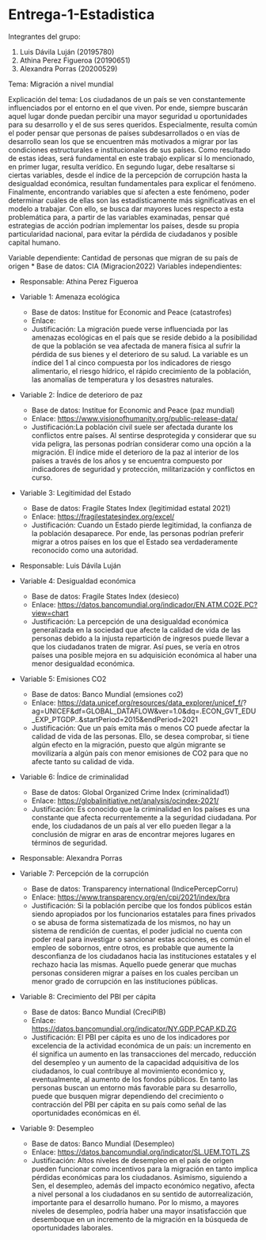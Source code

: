 # Entrega-1-Estadistica

Integrantes del grupo: 
1. Luis Dávila Luján (20195780)
2. Athina Perez Figueroa (20190651)
3. Alexandra Porras (20200529)

Tema: Migración a nivel mundial

Explicación del tema: Los ciudadanos de un país se ven constantemente influenciados por el entorno en el que viven. Por ende, siempre buscarán aquel lugar donde puedan percibir una mayor seguridad u oportunidades para su desarrollo y el de sus seres queridos. Especialmente, resulta común el poder pensar que personas de países subdesarrollados o en vías de desarrollo sean los que se encuentren más motivados a migrar por las condiciones estructurales e institucionales de sus países. Como resultado de estas ideas, será fundamental en este trabajo explicar si lo mencionado, en primer lugar, resulta verídico. En segundo lugar, debe resaltarse si ciertas variables, desde el índice de la percepción de corrupción hasta la desigualdad económica, resultan fundamentales para explicar el fenómeno. Finalmente, encontrando variables que sí afecten a este fenómeno, poder determinar cuáles de ellas son las estadísticamente  más significativas en el modelo a trabajar. Con ello, se busca dar mayores luces respecto a esta problemática para, a partir de las variables examinadas, pensar qué estrategias de acción podrían implementar los países, desde su propia particularidad nacional, para evitar la pérdida de ciudadanos y posible capital humano.

Variable dependiente: Cantidad de personas que migran de su país de origen
     * Base de datos: CIA (Migracion2022)
Variables independientes: 
- Responsable: Athina Perez Figueroa
- Variable 1: Amenaza ecológica
     * Base de datos: Institue for Economic and Peace (catastrofes)
     * Enlace: 
     * Justificación: La migración puede verse influenciada por las amenazas ecológicas en el país que se reside debido a la posibilidad de que la población se vea            afectada de manera física al sufrir la pérdida de sus bienes y el deterioro de su salud. La variable es un índice del 1 al cinco compuesta por los indicadores          de riesgo alimentario, el riesgo hídrico, el rápido crecimiento de la población, las anomalías de temperatura y los desastres naturales.

- Variable 2: Índice de deterioro de paz
     * Base de datos: Institue for Economic and Peace (paz mundial)
     * Enlace: https://www.visionofhumanity.org/public-release-data/
     * Justificación:La población civil suele ser afectada durante los conflictos entre países. Al sentirse desprotegida y considerar que su vida peligra, las personas        podrían considerar como una opción a la migración. El índice mide el deterioro de la paz al interior de los países a través de los años y se encuentra compuesto        por indicadores de seguridad y protección, militarización y conflictos en curso.
     
- Variable 3: Legitimidad del Estado
     * Base de datos: Fragile States Index (legitimidad estatal 2021)
     * Enlace: https://fragilestatesindex.org/excel/
     * Justificación: Cuando un Estado pierde legitimidad, la confianza de la población desaparece. Por ende, las personas podrían preferir migrar a otros países en          los que el Estado sea verdaderamente reconocido como una autoridad.

- Responsable: Luis Dávila Luján
- Variable 4: Desigualdad económica
     * Base de datos: Fragile States Index (desieco)
     * Enlace: https://datos.bancomundial.org/indicador/EN.ATM.CO2E.PC?view=chart
     * Justificación: La percepción de una desigualdad económica generalizada en la sociedad que afecte la calidad de vida de las personas debido a la injusta                repartición de ingresos puede llevar a que los ciudadanos traten de migrar. Así pues, se vería en otros países una posible mejora en su adquisición económica al        haber una menor desigualdad económica. 
     
- Variable 5: Emisiones CO2
     * Base de datos: Banco Mundial (emsiones co2)
     * Enlace: https://data.unicef.org/resources/data_explorer/unicef_f/?                                           ag=UNICEF&df=GLOBAL_DATAFLOW&ver=1.0&dq=.ECON_GVT_EDU_EXP_PTGDP..&startPeriod=2015&endPeriod=2021
     * Justificación: Que un país emita más o menos CO puede afectar la calidad de vida de las personas. Ello, se desea comprobar, si tiene algún efecto en la                migración, puesto que algún migrante se movilizaría a algún país con menor emisiones de CO2 para que no afecte tanto su calidad de vida. 
     
- Variable 6: Índice de criminalidad
     * Base de datos: Global Organized Crime Index (criminalidad1)
     * Enlace: https://globalinitiative.net/analysis/ocindex-2021/
     * Justificación: Es conocido que la criminalidad en los países es una constante que afecta recurrentemente a la seguridad ciudadana. Por ende, los ciudadanos de          un país al ver ello pueden llegar a la conclusión de migrar en aras de encontrar mejores lugares en términos de seguridad. 

- Responsable: Alexandra Porras
- Variable 7: Percepción de la corrupción
     * Base de datos: Transparency international (IndicePercepCorru)
     * Enlace: https://www.transparency.org/en/cpi/2021/index/bra
     * Justificación: Si la población percibe que los fondos públicos están siendo apropiados por los funcionarios estatales para fines privados o se abusa de forma          sistematizada de los mismos, no hay un sistema de rendición de cuentas, el poder judicial no cuenta con poder real para investigar o sancionar estas acciones,          es común el empleo de sobornos, entre otros, es probable que aumente la desconfianza de los ciudadanos hacia las instituciones estatales y el rechazo hacia las        mismas. Aquello puede generar que muchas personas consideren migrar a países en los cuales perciban un menor grado de corrupción en las instituciones públicas.
     
- Variable 8: Crecimiento del PBI per cápita
     * Base de datos: Banco Mundial (CreciPIB)
     * Enlace: https://datos.bancomundial.org/indicator/NY.GDP.PCAP.KD.ZG
     * Justificación: El PBI per cápita es uno de los indicadores por excelencia de la actividad económica de un país: un incremento en él significa un aumento en las        transacciones del mercado, reducción del desempleo y un aumento de la capacidad adquisitiva de los ciudadanos, lo cual contribuye al movimiento económico y,            eventualmente, al aumento de los fondos públicos. En tanto las personas buscan un entorno más favorable para su desarrollo, puede que busquen migrar dependiendo        del crecimiento o contracción del PBI per cápita en su país como señal de las oportunidades económicas en él.
     
- Variable 9: Desempleo
     * Base de datos: Banco Mundial (Desempleo)
     * Enlace: https://datos.bancomundial.org/indicator/SL.UEM.TOTL.ZS
     * Justificación: Altos niveles de desempleo en el país de origen pueden funcionar como incentivos para la migración en tanto implica pérdidas económicas para los        ciudadanos. Asimismo, siguiendo a Sen, el desempleo, además del impacto económico negativo, afecta a nivel personal a los ciudadanos en su sentido de                  autorrealización, importante para el desarrollo humano. Por lo mismo, a mayores niveles de desempleo, podría haber una mayor insatisfacción que desemboque en un        incremento de la migración en la búsqueda de oportunidades laborales.
